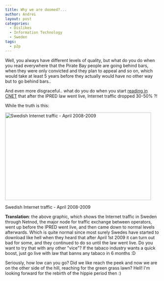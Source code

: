 ```yaml
---
title: Why we are doomed?...
author: Andrei
layout: post
categories:
  - Dislikes
  - Information Technology
  - Sweden
tags:
  - p2p
---
```

Well, you always have different levels of quality, but what do you do when you read everywhere that the Pirate Bay people are going behind bars, when they were only convicted and they plan to appeal and so on, which would take at least 5 years before they actually would have no other way but to go behind bars..

And even more disgraceful.. what do you do when you start [reading in CNET][1] that after the IPRED law went live, Internet traffic dropped 30-50% ?!

While the truth is this:

<div class="wp-caption aligncenter" style="width: 485px">
  <img class=" " title="Swedish Internet traffic - April 2008-2009" src="http://i.i.com.com/cnwk.1d/i/bto/20090428/all_year_sum.png" alt="Swedish Internet traffic - April 2008-2009" width="475" height="285" /><p class="wp-caption-text">
    Swedish Internet traffic - April 2008-2009
  </p>
</div>

**Translation**: the above graphic, which shows the Internet traffic in Sweden through Netnod, the major node for traffic exchange between operators, went up before the IPRED went live, and then came down to normal levels afterwards. Which is quite normal since most surely Swedes have started to download like hell when they heard that after April 1st 2009 it can turn out bad for some, and they continued to do so until the law went live. Do you want to try that with any other "vice"? If the tabaco industry wants a quick boost, just go live with law that banns any tabaco in 6 months :D

Seriously, how low can you go? Did we like reach the peek and now we are on the other side of the hill, reaching for the green grass lawn? Hell! I'm looking forward for the rebirth of the hippie period then :)

 [1]: http://news.cnet.com/8301-1023_3-10229618-93.html?part=rss&subj=news&tag=2547-1_3-0-20